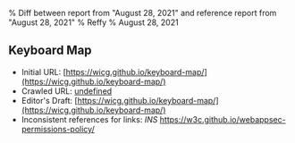 % Diff between report from "August 28, 2021" and reference report from "August 28, 2021"
% Reffy
% August 28, 2021

## Keyboard Map

- Initial URL: [https://wicg.github.io/keyboard-map/](https://wicg.github.io/keyboard-map/)
- Crawled URL: [undefined](undefined)
- Editor's Draft: [https://wicg.github.io/keyboard-map/](https://wicg.github.io/keyboard-map/)
- Inconsistent references for links: *INS* https://w3c.github.io/webappsec-permissions-policy/


